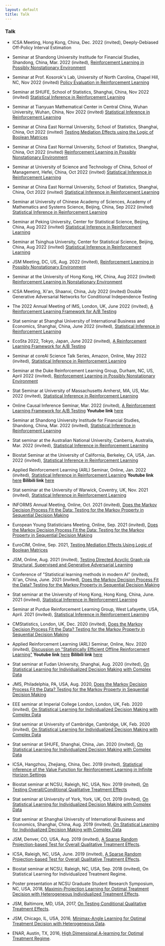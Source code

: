 ```yaml
---
layout: default
title: Talk
---
```


### Talk

* ICSA Meeting, Hong Kong, China, Dec. 2022 (invited), Deeply-Debiased Off-Policy Interval Estimation

* Seminar at Shandong University Institude for Financial Studies, Shandong, China, Mar. 2022 (invited), [Reinforcement Learning in Possibly Nonstationary Environment](./slides/NonstatRL.pdf)

* Seminar at Prof. Kosorok's Lab, University of North Carolina, Chapel Hill, NC, Nov 2022 (invited) [Policy Evaluation in Reinforcement Learning](./slides/PE.pdf)

* Seminar at SHUFE, School of Statistics, Shanghai, China, Nov 2022 (invited) [Statistical Inference in Reinforcement Learning](./slides/StatRL.pdf)

* Seminar at Tianyuan Mathematical Center in Central China, Wuhan University, Wuhan, China, Nov 2022 (invited) [Statistical Inference in Reinforcement Learning](./slides/StatRL.pdf)

* Seminar at China East Normal University, School of Statistics, Shanghai, China, Oct 2022 (invited) [Testing Mediation Effects using the Logic of Boolean Matrices](./slides/LOGAN.pdf)

* Seminar at China East Normal University, School of Statistics, Shanghai, China, Oct 2022 (invited) [Reinforcement Learning in Possibly Nonstationary Environment](./slides/NonstatRL.pdf)

* Seminar at University of Science and Technology of China, School of Management, Hefei, China, Oct 2022 (invited) [Statistical Inference in Reinforcement Learning](./slides/StatRL.pdf)

* Seminar at China East Normal University, School of Statistics, Shanghai, China, Oct 2022 (invited) [Statistical Inference in Reinforcement Learning](./slides/StatRL.pdf)

* Seminar at University of Chinese Academy of Sciences, Academy of Mathematics and Systems Science, Beijing, China, Sep 2022 (invited) [Statistical Inference in Reinforcement Learning](./slides/StatRL.pdf)

* Seminar at Peking University, Center for Statistical Science, Beijing, China, Aug 2022 (invited) [Statistical Inference in Reinforcement Learning](./slides/StatRL.pdf)

* Seminar at Tsinghua University, Center for Statistical Science, Beijing, China, Aug 2022 (invited) [Statistical Inference in Reinforcement Learning](./slides/StatRL.pdf)

* JSM Meeting, DC, US, Aug. 2022 (invited), [Reinforcement Learning in Possibly Nonstationary Environment](./slides/CUSUMRL.pdf)

* Seminar at the University of Hong Kong, HK, China, Aug 2022 (invited) [Reinforcement Learning in Nonstationary Environment](./slides/NonstatRL.pdf)

* ICSA Meeting, Xi'an, Shaanxi, China, July 2022 (invited) Double Generative Adversarial Networks for Conditional Independence Testing

* The 2022 Annual Meeting of IMS, London, UK, June 2022 (invited), [A Reinforcement Learning Framework for A/B Testing](./slides/CausalRL_short.pdf)

* Stat seminar at Shanghai University of International Business and Economics, Shanghai, China, June 2022 (invited), [Statistical Inference in Reinforcement Learning](./slides/StatRL.pdf)

* EcoSta 2022, Tokyo, Japan, June 2022 (invited), [A Reinforcement Learning Framework for A/B Testing](./slides/CausalRL_short.pdf)

* Seminar at coreAI Science Talk Series, Amazon, Online, May 2022 (invited), [Statistical Inference in Reinforcement Learning](./slides/StatRL.pdf)

* Seminar at the Duke Reinforcement Learning Group, Durham, NC, US, April 2022 (invited), [Reinforcement Learning in Possibly Nonstationary Environment](./slides/CUMSUMRL.pdf)

* Stat Seminar at University of Massachusetts Amherst, MA, US, Mar. 2022 (invited), [Statistical Inference in Reinforcement Learning](./slides/StatRL.pdf)

* Online Causal Inference Seminar, Mar. 2022 (invited), [A Reinforcement Learning Framework for A/B Testing](./slides/CausalRL.pdf) **Youtube link** [here](https://www.youtube.com/watch?v=Zor1CmRyycw)

* Seminar at Shandong University Institude for Financial Studies, Shandong, China, Mar. 2022 (invited), [Statistical Inference in Reinforcement Learning](./slides/StatRL.pdf)

* Stat seminar at the Australian National University, Canberra, Australia, Mar. 2022 (invited), [Statistical Inference in Reinforcement Learning](./slides/StatRL.pdf)

* Biostat Seminar at the University of California, Berkeley, CA, USA, Jan. 2022 (invited), [Statistical Inference in Reinforcement Learning](./slides/StatRL.pdf)

* Applied Reinforcement Learning (ARL) Seminar, Online, Jan. 2022 (invited), [Statistical Inference in Reinforcement Learning](./slides/StatRL.pdf) **Youtube link** [here](https://www.youtube.com/watch?v=-SW9PevZThs&t=5s) **Bilibili link** [here](https://www.bilibili.com/video/BV1e341177Bd?from=search&seid=16864777094474281673&spm_id_from=333.337.0.0)

* Stat seminar at the University of Warwick, Coventry, UK, Nov. 2021 (invited),  [Statistical Inference in Reinforcement Learning](./slides/StatRL.pdf) 

* INFORMS Annual Meeting, Online, Oct. 2021 (invited), [Does the Markov Decision Process Fit the Data: Testing for the Markov Property in Sequential Decision Making](./slides/slides_middle.pdf)

* European Young Statisticians Meeting, Online, Sep. 2021 (invited), [Does the Markov Decision Process Fit the Data: Testing for the Markov Property in Sequential Decision Making](./slides/slides_middle.pdf)

* EuroCIM, Online, Sep. 2021, [Testing Mediation Effects Using Logic of Boolean Matrices](./slides/LOGAN.pdf)

* JSM, Online, Aug. 2021 (invited), [Testing Directed Acyclic Graph via Structural, Supervised and Generative Adversarial Learning](./slides/SUGAR.pdf)

* Conference of "Statistical learning methods in modern AI" (invited), Xi'an, China, June. 2021 (invited), [Does the Markov Decision Process Fit the Data? Testing for the Markov Property in Sequential Decision Making](./slides/slides.pdf)

* Stat seminar at the University of Hong Kong, Hong Kong, China, June. 2021 (invited), [Statistical Inference in Reinforcement Learning](./slides/StatRL.pdf)

* Seminar at Purdue Reinforcement Learning Group, West Lafayette, USA, April. 2021 (invited), [Statistical Inference in Reinforcement Learning](./slides/StatRL.pdf)

* CMStatistics, London, UK, Dec. 2020 (invited), [Does the Markov Decision Process Fit the Data? Testing for the Markov Property in Sequential Decision Making](./slides/slides.pdf)

* Applied Reinforcement Learning (ARL) Seminar, Online, Nov. 2020 (invited), [Discussion on "Statistically Efficient Offline Reinforcement Learning"](./slides/Discussion.pdf) **Youtube link** [here](https://www.youtube.com/watch?v=n5ZoxT_WmHo) **Bilibili link** [here](https://www.bilibili.com/s/video/BV1f5411V77h)

* Stat seminar at Fudan University, Shanghai, Aug. 2020 (invited), [On Statistical Learning for Individualized Decision Making with Complex Data](./slides/slides22.pdf)

* JMS, Philadelphia, PA, USA, Aug. 2020, [Does the Markov Decision Process Fit the Data? Testing for the Markov Property in Sequential Decision Making](./slides/slides.pdf)

* EEE seminar at Imperial College London, London, UK, Feb. 2020 (invited), [On Statistical Learning for Individualized Decision Making with Complex Data](./slides/slides22.pdf)

* Stat seminar at University of Cambridge, Cambridge, UK, Feb. 2020 (invited), [On Statistical Learning for Individualized Decision Making with Complex Data](./slides/slides22.pdf)

* Stat seminar at SHUFE, Shanghai, China, Jan. 2020 (invited), [On Statistical Learning for Individualized Decision
Making with Complex Data](./slides/slides22.pdf)

* ICSA, Hangzhou, Zhejiang, China, Dec. 2019 (invited), [Statistical inference of the Value Function for Reinforcement Learning in Infinite Horizon Settings](./slides/VIslides.pdf)

* Biostat seminar at NCSU, Raleigh, NC, USA, Nov. 2019 (invited), [On Testing Overall/Conditional Qualitative Treatment Effects](./slides/OCQTE.pdf)

* Stat seminar at University of York, York, UK, Oct. 2019 (invited), [On Statistical Learning for Individualized Decision
Making with Complex Data](./slides/slides22.pdf)

* Stat seminar at Shanghai University of International Business and Economics, Shanghai, China, Aug. 2019 (invited), [On Statistical Learning for Individualized Decision
Making with Complex Data](./slides/slides22.pdf)

* JSM, Denver, CO, USA, Aug. 2019 (invited), [A Sparse Random Projection-based Test for Overall Qualitative Treatment Effects](./slides/OQTEv1.pdf).

* ICSA, Raleigh, NC, USA, June. 2019 (invited), [A Sparse Random Projection-based Test for Overall Qualitative Treatment Effects](./slides/OQTEv1.pdf).

* Biostat seminar at NCSU, Raleigh, NC, USA, Sep. 2018 (invited), On Statistical Learning for Individualized Treatment Regime. 

* Poster presentation at NCSU Graduate Student Research Symposium, NC, USA, 2018, [Maximin-Projection Learning for Optimal Treatment Decision with Heterogeneous
Individualized Treatment Effects](./slides/NCSU2018.pdf).

* JSM, Baltimore, MD, USA, 2017, [On Testing Conditional Qualitative Treatment Effects](./slides/JSM2017.pdf).

* JSM, Chicago, IL, USA, 2016, [Minimax-Angle Learning for Optimal Treatment Decision with Heterogeneous Data](./slides/JSM2016.pdf).

* ENAR, Austin, TX, 2016, [High Dimensional A-learning for Optimal Treatment Regime](./slides/ENAR2016spring.pdf).

